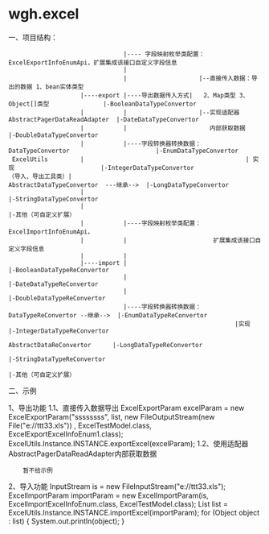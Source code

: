 # wgh.excel
一、项目结构：

                                    |---- 字段映射枚举类配置：ExcelExportInfoEnumApi，扩展集成该接口自定义字段信息
                                    |
                                    |                    |--直接传入数据：导出的数据 1、bean实体类型
                        |----export |----导出数据传入方式|   2、Map类型 3、Object[]类型               |-BooleanDataTypeConvertor
                        |           |                    |--实现适配器 AbstractPagerDataReadAdapter  |-DateDataTypeConvertor
                        |           |                       内部获取数据                             |-DoubleDataTypeConvertor
                        |           |----字段转换器转换数据：DataTypeConvertor                        |-EnumDataTypeConvertor
     ExcelUtils         |                                             | 实现                        |-IntegerDataTypeConvertor
    （导入、导出工具类）|                                      AbstractDataTypeConvertor  ---继承-->  |-LongDataTypeConvertor
                        |                                                                           |-StringDataTypeConvertor
                        |                                                                           |-其他（可自定义扩展）
                        |           |----字段映射枚举类配置：ExcelImportInfoEnumApi，
                        |           |                        扩展集成该接口自定义字段信息
                        |           |
                        |----import |                                                     |-BooleanDataTypeReConvertor
                                    |                                                     |-DateDataTypeReConvertor
                                    |                                                     |-DoubleDataTypeReConvertor
                                    |----字段转换器转换数据：DataTypeReConvertor --继承-->  |-EnumDataTypeReConvertor
                                                                   |实现                  |-IntegerDataTypeReConvertor
                                                             AbstractDataReConvertor      |-LongDataTypeReConvertor
                                                                                          |-StringDataTypeReConvertor
                                                                                          |-其他（可自定义扩展）


二、示例

  1、导出功能
    1.1、直接传入数据导出
        ExcelExportParam excelParam = new ExcelExportParam("ssssssss", list, new FileOutputStream(new File("e://ttt33.xls"))
                , ExcelTestModel.class, ExcelExportExcelInfoEnum1.class);
        ExcelUtils.Instance.INSTANCE.exportExcel(excelParam);
    1.2、使用适配器AbstractPagerDataReadAdapter内部获取数据
    
        暂不给示例

  2、导入功能
     InputStream is = new FileInputStream("e://ttt33.xls");
     ExcelImportParam importParam = new ExcelImportParam(is, ExcelImportExcelInfoEnum.class, ExcelTestModel.class);
     List<ExcelTestModel> list = ExcelUtils.Instance.INSTANCE.importExcel(importParam);
     for (Object object : list) {
         System.out.println(object);
     }
    
    
    
    
